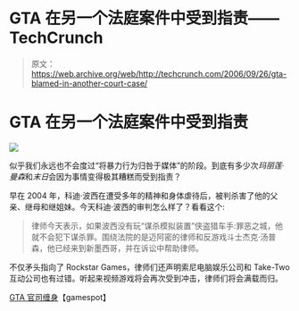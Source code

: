 # GTA 在另一个法庭案件中受到指责——TechCrunch

> 原文：<https://web.archive.org/web/http://techcrunch.com/2006/09/26/gta-blamed-in-another-court-case/>

# GTA 在另一个法庭案件中受到指责

![](img/a08b4e823240f070e947e473b2d5d551.png)

似乎我们永远也不会度过“将暴力行为归咎于媒体”的阶段。到底有多少次*玛丽莲·曼森*和*末日*会因为事情变得极其糟糕而受到指责？

早在 2004 年，科迪·波西在遭受多年的精神和身体虐待后，被判杀害了他的父亲、继母和继姐妹。今天科迪·波西的审判怎么样了？看看这个:

> 律师今天表示，如果波西没有玩“谋杀模拟装置”侠盗猎车手:罪恶之城，他就不会犯下谋杀罪。围绕法院的是迈阿密的律师和反游戏斗士杰克·汤普森，他已经来到新墨西哥，并在诉讼中帮助律师。

不仅矛头指向了 Rockstar Games，律师们还声明索尼电脑娱乐公司和 Take-Two 互动公司也有过错。听起来视频游戏将会再次受到冲击，律师们将会满载而归。

[GTA 官司缠身](https://web.archive.org/web/20201125135149/http://www.gamespot.com/news/6158619.html)【gamespot】